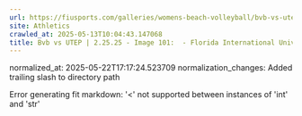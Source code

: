 ```yaml
---
url: https://fiusports.com/galleries/womens-beach-volleyball/bvb-vs-utep-2-25-25/image-101/356/62781/
site: Athletics
crawled_at: 2025-05-13T10:04:43.147068
title: Bvb vs UTEP | 2.25.25 - Image 101:  - Florida International University
---
```

normalized_at: 2025-05-22T17:17:24.523709
normalization_changes: Added trailing slash to directory path

Error generating fit markdown: '<' not supported between instances of 'int' and 'str'